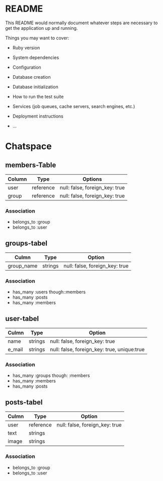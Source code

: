 # README

This README would normally document whatever steps are necessary to get the
application up and running.

Things you may want to cover:

* Ruby version

* System dependencies

* Configuration

* Database creation

* Database initialization

* How to run the test suite

* Services (job queues, cache servers, search engines, etc.)

* Deployment instructions

* ...

# Chatspace #

## members-Table
|Column|Type|Options|
|------|----|-------|
|user|reference|null: false, foreign_key: true|
|group|reference|null: false, foreign_key: true|

### Association
- belongs_to :group
- belongs_to :user


## groups-tabel
|Culmn|Type|Option|
|-----|----|------|
|group_name|strings|null: false, foreign_key: true|


### Association
- has_many :users though::members
- has_many :posts
- has_many :members


## user-tabel
|Culmn|Type|Option|
|-----|----|------|
|name|strings|null: false, foreign_key: true|
|e_mail|strings|null: false, foreign_key: true, unique:true|

### Association
- has_many :groups though: :members
- has_many :members
- has_many :posts

## posts-tabel
|Culmn|Type|Option|
|-----|----|------|
|user|reference|null: false, foreign_key: true|
|text|strings||
|image|strings||

### Association
- belongs_to :group
- belongs_to :user
